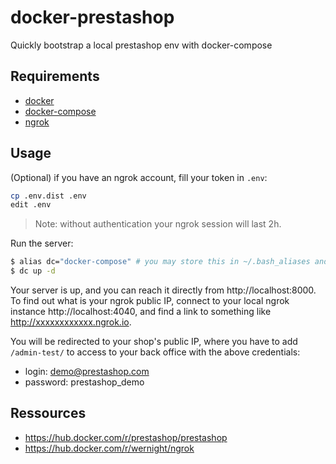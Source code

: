 # docker-prestashop

Quickly bootstrap a local prestashop env with docker-compose

## Requirements

- [docker](https://docs.docker.com/get-docker/)
- [docker-compose](https://docs.docker.com/compose/install/)
- [ngrok](https://ngrok.com/download)

## Usage

(Optional) if you have an ngrok account, fill your token in `.env`:

```bash
cp .env.dist .env
edit .env
```

> Note: without authentication your ngrok session will last 2h.

Run the server:

```bash
$ alias dc="docker-compose" # you may store this in ~/.bash_aliases and source ~/.bashrc
$ dc up -d
```

Your server is up, and you can reach it directly from http://localhost:8000.
To find out what is your ngrok public IP, connect to your local ngrok instance http://localhost:4040, and find a link to something like http://xxxxxxxxxxxx.ngrok.io.

You will be redirected to your shop's public IP, where you have to add `/admin-test/` to access to your back office with the above credentials:

* login: demo@prestashop.com
* password: prestashop_demo

## Ressources

- https://hub.docker.com/r/prestashop/prestashop
- https://hub.docker.com/r/wernight/ngrok
